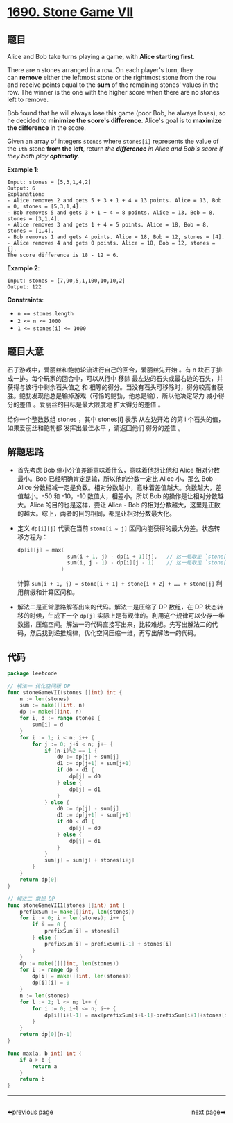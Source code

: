 # [1690. Stone Game VII](https://leetcode.com/problems/stone-game-vii/)

## 题目

Alice and Bob take turns playing a game, with **Alice starting first**.

There are `n` stones arranged in a row. On each player's turn, they can **remove** either the leftmost stone or the rightmost stone from the row and receive points equal to the **sum** of the remaining stones' values in the row. The winner is the one with the higher score when there are no stones left to remove.

Bob found that he will always lose this game (poor Bob, he always loses), so he decided to **minimize the score's difference**. Alice's goal is to **maximize the difference** in the score.

Given an array of integers `stones` where `stones[i]` represents the value of the `ith` stone **from the left**, return *the **difference** in Alice and Bob's score if they both play **optimally**.*

**Example 1**:

```
Input: stones = [5,3,1,4,2]
Output: 6
Explanation: 
- Alice removes 2 and gets 5 + 3 + 1 + 4 = 13 points. Alice = 13, Bob = 0, stones = [5,3,1,4].
- Bob removes 5 and gets 3 + 1 + 4 = 8 points. Alice = 13, Bob = 8, stones = [3,1,4].
- Alice removes 3 and gets 1 + 4 = 5 points. Alice = 18, Bob = 8, stones = [1,4].
- Bob removes 1 and gets 4 points. Alice = 18, Bob = 12, stones = [4].
- Alice removes 4 and gets 0 points. Alice = 18, Bob = 12, stones = [].
The score difference is 18 - 12 = 6.
```

**Example 2**:

```
Input: stones = [7,90,5,1,100,10,10,2]
Output: 122
```

**Constraints**:

- `n == stones.length`
- `2 <= n <= 1000`
- `1 <= stones[i] <= 1000`

## 题目大意

石子游戏中，爱丽丝和鲍勃轮流进行自己的回合，爱丽丝先开始 。有 n 块石子排成一排。每个玩家的回合中，可以从行中 移除 最左边的石头或最右边的石头，并获得与该行中剩余石头值之 和 相等的得分。当没有石头可移除时，得分较高者获胜。鲍勃发现他总是输掉游戏（可怜的鲍勃，他总是输），所以他决定尽力 减小得分的差值 。爱丽丝的目标是最大限度地 扩大得分的差值 。

给你一个整数数组 stones ，其中 stones[i] 表示 从左边开始 的第 i 个石头的值，如果爱丽丝和鲍勃都 发挥出最佳水平 ，请返回他们 得分的差值 。

## 解题思路

- 首先考虑 Bob 缩小分值差距意味着什么，意味着他想让他和 Alice 相对分数最小。Bob 已经明确肯定是输，所以他的分数一定比 Alice 小，那么 Bob - Alice 分数相减一定是负数。相对分数越小，意味着差值越大。负数越大，差值越小。-50 和 -10，-10 数值大，相差小。所以 Bob 的操作是让相对分数越大。Alice 的目的也是这样，要让 Alice - Bob 的相对分数越大，这里是正数的越大。综上，两者的目的相同，都是让相对分数最大化。
- 定义 `dp[i][j]` 代表在当前 `stone[i ~ j]` 区间内能获得的最大分差。状态转移方程为：

    ```go
    dp[i][j] = max(
                    sum(i + 1, j) - dp[i + 1][j],   // 这一局取走 `stone[i]`，获得 sum(i + 1, j) 分数，再减去剩下对手能获得的分数，即是此局能获得的最大分差。
                    sum(i, j - 1) - dp[i][j - 1]    // 这一局取走 `stone[j]`，获得 sum(i, j - 1) 分数，再减去剩下对手能获得的分数，即是此局能获得的最大分差。
                  )
    ```

    计算 `sum(i + 1, j) = stone[i + 1] + stone[i + 2] + …… + stone[j]` 利用前缀和计算区间和。

- 解法二是正常思路解答出来的代码。解法一是压缩了 DP 数组，在 DP 状态转移的时候，生成下一个 `dp[j]` 实际上是有规律的。利用这个规律可以少存一维数据，压缩空间。解法一的代码直接写出来，比较难想。先写出解法二的代码，然后找到递推规律，优化空间压缩一维，再写出解法一的代码。

## 代码

```go
package leetcode

// 解法一 优化空间版 DP
func stoneGameVII(stones []int) int {
	n := len(stones)
	sum := make([]int, n)
	dp := make([]int, n)
	for i, d := range stones {
		sum[i] = d
	}
	for i := 1; i < n; i++ {
		for j := 0; j+i < n; j++ {
			if (n-i)%2 == 1 {
				d0 := dp[j] + sum[j]
				d1 := dp[j+1] + sum[j+1]
				if d0 > d1 {
					dp[j] = d0
				} else {
					dp[j] = d1
				}
			} else {
				d0 := dp[j] - sum[j]
				d1 := dp[j+1] - sum[j+1]
				if d0 < d1 {
					dp[j] = d0
				} else {
					dp[j] = d1
				}
			}
			sum[j] = sum[j] + stones[i+j]
		}
	}
	return dp[0]
}

// 解法二 常规 DP
func stoneGameVII1(stones []int) int {
	prefixSum := make([]int, len(stones))
	for i := 0; i < len(stones); i++ {
		if i == 0 {
			prefixSum[i] = stones[i]
		} else {
			prefixSum[i] = prefixSum[i-1] + stones[i]
		}
	}
	dp := make([][]int, len(stones))
	for i := range dp {
		dp[i] = make([]int, len(stones))
		dp[i][i] = 0
	}
	n := len(stones)
	for l := 2; l <= n; l++ {
		for i := 0; i+l <= n; i++ {
			dp[i][i+l-1] = max(prefixSum[i+l-1]-prefixSum[i+1]+stones[i+1]-dp[i+1][i+l-1], prefixSum[i+l-2]-prefixSum[i]+stones[i]-dp[i][i+l-2])
		}
	}
	return dp[0][n-1]
}

func max(a, b int) int {
	if a > b {
		return a
	}
	return b
}
```



----------------------------------------------
<div style="display: flex;justify-content: space-between;align-items: center;">
<p><a href="https://books.halfrost.com/leetcode/ChapterFour/1600~1699/1689.Partitioning-Into-Minimum-Number-Of-Deci-Binary-Numbers/">⬅️previous page</a></p>
<p><a href="https://books.halfrost.com/leetcode/ChapterFour/1600~1699/1691.Maximum-Height-by-Stacking-Cuboids/">next page➡️</a></p>
</div>
